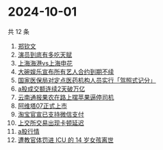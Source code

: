 # 2024-10-01

共 12 条

<!-- BEGIN -->
<!-- 最后更新时间 Tue Oct 01 2024 15:10:20 GMT+0800 (China Standard Time) -->

1. [郑钦文](https://www.zhihu.com/search?q=%E9%83%91%E9%92%A6%E6%96%87)
1. [演员到底有多吃天赋](https://www.zhihu.com/search?q=%E6%BC%94%E5%91%98%E5%88%B0%E5%BA%95%E6%9C%89%E5%A4%9A%E5%90%83%E5%A4%A9%E8%B5%8B)
1. [上海海港vs上海申花](https://www.zhihu.com/search?q=%E4%B8%8A%E6%B5%B7%E6%B5%B7%E6%B8%AFvs%E4%B8%8A%E6%B5%B7%E7%94%B3%E8%8A%B1)
1. [大碗娱乐宣布所有艺人合约到期不续](https://www.zhihu.com/search?q=%E5%A4%A7%E7%A2%97%E5%A8%B1%E4%B9%90%E5%AE%A3%E5%B8%83%E6%89%80%E6%9C%89%E8%89%BA%E4%BA%BA%E5%90%88%E7%BA%A6%E5%88%B0%E6%9C%9F%E4%B8%8D%E7%BB%AD)
1. [国家医保局对定点医药机构人员实行「驾照式记分」](https://www.zhihu.com/search?q=%E5%9B%BD%E5%AE%B6%E5%8C%BB%E4%BF%9D%E5%B1%80%E5%AF%B9%E5%AE%9A%E7%82%B9%E5%8C%BB%E8%8D%AF%E6%9C%BA%E6%9E%84%E4%BA%BA%E5%91%98%E5%AE%9E%E8%A1%8C%E3%80%8C%E9%A9%BE%E7%85%A7%E5%BC%8F%E8%AE%B0%E5%88%86%E3%80%8D)
1. [a股成交额连续2天破万亿](https://www.zhihu.com/search?q=a%E8%82%A1%E6%88%90%E4%BA%A4%E9%A2%9D%E8%BF%9E%E7%BB%AD2%E5%A4%A9%E7%A0%B4%E4%B8%87%E4%BA%BF)
1. [云南通报果农在路上摆苹果逼停司机](https://www.zhihu.com/search?q=%E4%BA%91%E5%8D%97%E9%80%9A%E6%8A%A5%E6%9E%9C%E5%86%9C%E5%9C%A8%E8%B7%AF%E4%B8%8A%E6%91%86%E8%8B%B9%E6%9E%9C%E9%80%BC%E5%81%9C%E5%8F%B8%E6%9C%BA)
1. [阿维塔07正式上市](https://www.zhihu.com/search?q=%E9%98%BF%E7%BB%B4%E5%A1%9407%E6%AD%A3%E5%BC%8F%E4%B8%8A%E5%B8%82)
1. [淘宝官宣已支持微信支付](https://www.zhihu.com/search?q=%E6%B7%98%E5%AE%9D%E5%AE%98%E5%AE%A3%E5%B7%B2%E6%94%AF%E6%8C%81%E5%BE%AE%E4%BF%A1%E6%94%AF%E4%BB%98)
1. [上交所交易出现卡顿延迟](https://www.zhihu.com/search?q=%E4%B8%8A%E4%BA%A4%E6%89%80%E4%BA%A4%E6%98%93%E5%87%BA%E7%8E%B0%E5%8D%A1%E9%A1%BF%E5%BB%B6%E8%BF%9F)
1. [a股行情](https://www.zhihu.com/search?q=a%E8%82%A1%E8%A1%8C%E6%83%85)
1. [遭教官体罚进 ICU 的 14 岁女孩离世](https://www.zhihu.com/search?q=%E9%81%AD%E6%95%99%E5%AE%98%E4%BD%93%E7%BD%9A%E8%BF%9B%20ICU%20%E7%9A%84%2014%20%E5%B2%81%E5%A5%B3%E5%AD%A9%E7%A6%BB%E4%B8%96)

<!-- END -->
